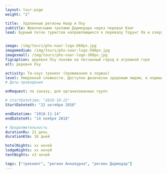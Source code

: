 ```yaml
---
layout: tour-page
weight: "2"

title:  Удаленные регионы Наар и Пху
subtitle: Живописными тропами Дармодара через перевал Канг
lead: Бурный поток туристов направляющихся к перевалу Торунг Ла и озеру Теличе, ответвляется на север очень тонким ручейком ценителей диких гор и сохранившегося, аутентичного тибетского этноса. Закрытые до 2002 года для туризма, долины Наар и Пху, хоть и соседствуют с популярными маршрутами Аннапурны, в том же время остаются малоизвестными и редкопосещаемыми, но крайне интересными уголками высокогорных Гималаев. Несмотря на соседство с Тибетом, регион не зависим от торговли и туризма. Разведение яков и животноводство и по сей день остаются оплотом местной экономики. Кажется, что традиционные каменные стены деревни Пху, сохранили образ жизни нетронутым на протяжении веков.


image: /img/tours/pho-naar-logo-660px.jpg
imagemedium: /img/tours/pho-naar-logo-500px.jpg
imagesmall: /img/tours/pho-naar-logo-300px.jpg
figcaption: деревня Пху похожа на песчанный город в огромной горе
alt: деревня Пху

activity: Ти-хаус трекинг (проживание в лоджах)
level: Умеренной сложности. Доступно физически здоровым людям, в нормальной физической форме.
# Даты проведения

onRequest: по заказу, для организованных групп

# startDatetime: "2018-10-22"
StartDateteXt: "22 октября 2018"

endDatetime: "2018-11-14"
endDateteXt: "14 ноября 2018"

# Продолжительность
durationRu: 21 день
durationKtm: 18 дней

hotelNights: xx ночей
lodgeNights: xx ночей
tentNights: x3 ночей

tags: ["треккинг", "регион Аннапурна", "регион Дармодар"]
---
```


